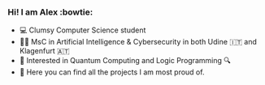 ### Hi! I am Alex :bowtie: ###

- :computer: Clumsy Computer Science student
- 🧑‍🎓 MsC in Artificial Intelligence & Cybersecurity in both Udine 🇮🇹 and Klagenfurt 🇦🇹
- :mag_right: Interested in Quantum Computing and Logic Programming :mag:
- 🔭 Here you can find all the projects I am most proud of.
<!---
Alex-Dell1/Alex-Dell1 is a ✨ special ✨ repository because its `README.md` (this file) appears on your GitHub profile.
You can click the Preview link to take a look at your changes.
--->

